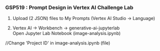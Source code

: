 ### GSP519 : Prompt Design in Vertex AI Challenge Lab

1. Upload (2 JSON) files to My Prompts (Vertex AI Studio -> Language)    

2. Vertex AI -> Workbench -> generative-ai-jupyterlab    
Open Jupyter Lab Notebook (image-analysis.ipynb)

//Change 'Project ID' in image-analysis.ipynb (file)


